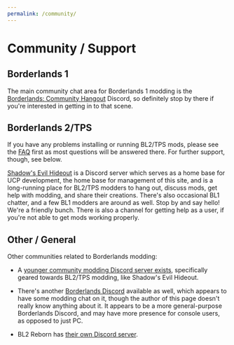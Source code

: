 ```yaml
---
permalink: /community/
---
```


# Community / Support

## Borderlands 1

The main community chat area for Borderlands 1 modding is the
[Borderlands: Community Hangout](https://discord.gg/5pzGb6w) Discord, so
definitely stop by there if you're interested in getting in to that scene.

## Borderlands 2/TPS

If you have any problems installing or running BL2/TPS mods, please see the
[FAQ](https://bit.ly/2un6scY) first as most questions will be answered there.
For further support, though, see below.

[Shadow's Evil Hideout](https://discord.gg/0YjZxbVBS9b3bXUS) is a Discord server which
serves as a home base for UCP development, the home base for management of this site, and
is a long-running place for BL2/TPS modders to hang out, discuss mods, get help with
modding, and share their creations.  There's also occasional BL1 chatter, and a few
BL1 modders are around as well.  Stop by and say hello!  We're a friendly bunch.
There is also a channel for getting help as a user, if you're not able to get mods
working properly.

## Other / General

Other communities related to Borderlands modding:

- A [younger community modding Discord server exists](https://discord.gg/x5uQjE6),
  specifically geared towards BL2/TPS modding, like Shadow's Evil Hideout.

- There's another [Borderlands Discord](https://discordapp.com/invite/9dYYN6Y) available
  as well, which appears to have some modding chat on it, though the author of this page
  doesn't really know anything about it.  It appears to be a more general-purpose Borderlands
  Discord, and may have more presence for console users, as opposed to just PC.

- BL2 Reborn has [their own Discord server](https://discord.gg/Rakbg5F).

